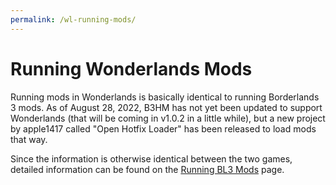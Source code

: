 ```yaml
---
permalink: /wl-running-mods/
---
```

# Running Wonderlands Mods

Running mods in Wonderlands is basically identical to running Borderlands 3
mods.  As of August 28, 2022, B3HM has not yet been updated to support
Wonderlands (that will be coming in v1.0.2 in a little while), but a new
project by apple1417 called "Open Hotfix Loader" has been released to
load mods that way.

Since the information is otherwise identical between the two games, detailed
information can be found on the [Running BL3 Mods](/bl3-running-mods) page.

